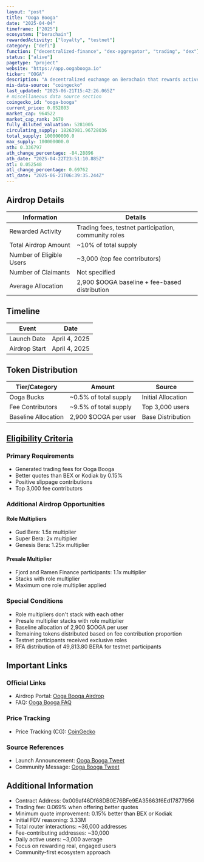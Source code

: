 ```yaml
---
layout: "post"
title: "Ooga Booga"
date: "2025-04-04"
timeframe: ["2025"]
ecosystem: ["berachain"]
rewardedActivity: ["loyalty", "testnet"]
category: ["defi"]
function: ["decentralized-finance", "dex-aggregator", "trading", "dex"]
status: ["alive"]
pagetype: "project"
website: "https://app.oogabooga.io"
ticker: "OOGA"
description: "A decentralized exchange on Berachain that rewards active traders and community members through a fee-based airdrop system, with special recognition for early testnet participants."
mis-data-source: "coingecko"
last_updated: "2025-06-21T15:42:26.065Z"
# miscellaneous data source section
coingecko_id: "ooga-booga"
current_price: 0.052803
market_cap: 964522
market_cap_rank: 3670
fully_diluted_valuation: 5281005
circulating_supply: 18263981.96728036
total_supply: 100000000.0
max_supply: 100000000.0
ath: 0.336797
ath_change_percentage: -84.28896
ath_date: "2025-04-22T23:51:10.885Z"
atl: 0.052548
atl_change_percentage: 0.69762
atl_date: "2025-06-21T06:39:35.244Z"
---
```


## Airdrop Details

| Information              | Details                                                     |
| ------------------------ | ----------------------------------------------------------- |
| Rewarded Activity        | Trading fees, testnet participation, community roles        |
| Total Airdrop Amount     | ~10% of total supply                                        |
| Number of Eligible Users | ~3,000 (top fee contributors)                               |
| Number of Claimants      | Not specified                                               |
| Average Allocation       | 2,900 $OOGA baseline + fee-based distribution               |

## Timeline

| Event               | Date                                           |
| ------------------- | ---------------------------------------------- |
| Launch Date         | April 4, 2025                                  |
| Airdrop Start       | April 4, 2025                                  |

## Token Distribution

| Tier/Category      | Amount                                   | Source                    |
| ------------------ | ---------------------------------------- | ------------------------- |
| Ooga Bucks         | ~0.5% of total supply                    | Initial Allocation       |
| Fee Contributors   | ~9.5% of total supply                    | Top 3,000 users          |
| Baseline Allocation| 2,900 $OOGA per user                     | Base Distribution        |

## [Eligibility Criteria](https://app.oogabooga.io/airdrop)

### Primary Requirements

- Generated trading fees for Ooga Booga
- Better quotes than BEX or Kodiak by 0.15%
- Positive slippage contributions
- Top 3,000 fee contributors

### Additional Airdrop Opportunities

#### Role Multipliers
- Gud Bera: 1.5x multiplier
- Super Bera: 2x multiplier
- Genesis Bera: 1.25x multiplier

#### Presale Multiplier
- Fjord and Ramen Finance participants: 1.1x multiplier
- Stacks with role multiplier
- Maximum one role multiplier applied

### Special Conditions

- Role multipliers don't stack with each other
- Presale multiplier stacks with role multiplier
- Baseline allocation of 2,900 $OOGA per user
- Remaining tokens distributed based on fee contribution proportion
- Testnet participants received exclusive roles
- RFA distribution of 49,813.80 BERA for testnet participants

## Important Links

### Official Links

- Airdrop Portal: [Ooga Booga Airdrop](https://app.oogabooga.io/airdrop)
- FAQ: [Ooga Booga FAQ](https://0xoogabooga.notion.site/faq)

### Price Tracking

- Price Tracking (CG): [CoinGecko](https://www.coingecko.com/en/coins/ooga-booga)

### Source References

- Launch Announcement: [Ooga Booga Tweet](https://x.com/0xoogabooga/status/1907947831895486568)
- Community Message: [Ooga Booga Tweet](https://x.com/0xoogabooga/status/1907922854991045061)

## Additional Information

- Contract Address: 0x009af46Df68DB0E76BFe9EA35663f6Ed17877956
- Trading fee: 0.069% when offering better quotes
- Minimum quote improvement: 0.15% better than BEX or Kodiak
- Initial FDV reasoning: 3.33M
- Total router interactions: ~36,000 addresses
- Fee-contributing addresses: ~30,000
- Daily active users: ~3,000 average
- Focus on rewarding real, engaged users
- Community-first ecosystem approach